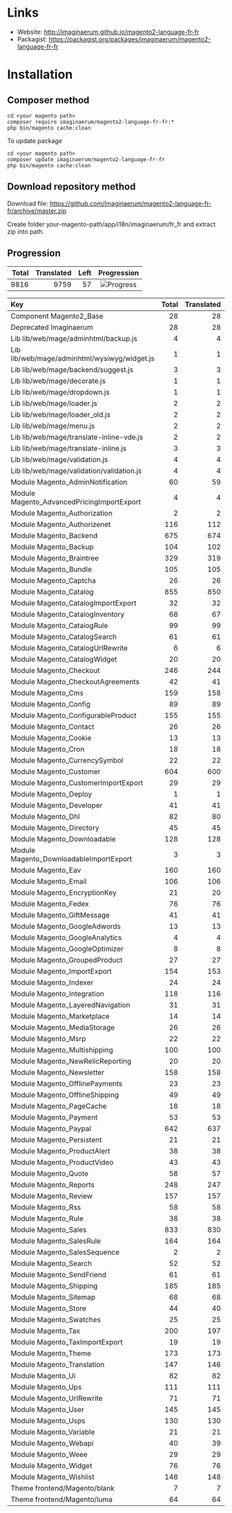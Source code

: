 # Links

* Website: http://imaginaerum.github.io/magento2-language-fr-fr
* Packagist: https://packagist.org/packages/imaginaerum/magento2-language-fr-fr

# Installation

## Composer method

```
cd <your magento path>
composer require imaginaerum/magento2-language-fr-fr:*
php bin/magento cache:clean
```

To update package

```
cd <your magento path>
composer update imaginaerum/magento2-language-fr-fr
php bin/magento cache:clean
```

## Download repository method

Download file: https://github.com/Imaginaerum/magento2-language-fr-fr/archive/master.zip

Create folder your-magento-path/app/i18n/imaginaerum/fr_fr and extract zip into path.

## Progression

| Total | Translated | Left | Progression |
| -------------: | -----------------------: | -----------------------: | :---------: |
| 9816 | 9759 | 57 | ![Progress](http://progressed.io/bar/99) |

| Key | Total | Translated | Left | Progression |
| :----- | -------------: | -----------------------: | -----------------------: | :---------: |
| Component Magento2_Base | 28 | 28 | 0 | ![Progress](http://progressed.io/bar/100) |
| Deprecated Imaginaerum | 28 | 28 | 0 | ![Progress](http://progressed.io/bar/100) |
| Lib lib/web/mage/adminhtml/backup.js | 4 | 4 | 0 | ![Progress](http://progressed.io/bar/100) |
| Lib lib/web/mage/adminhtml/wysiwyg/widget.js | 1 | 1 | 0 | ![Progress](http://progressed.io/bar/100) |
| Lib lib/web/mage/backend/suggest.js | 3 | 3 | 0 | ![Progress](http://progressed.io/bar/100) |
| Lib lib/web/mage/decorate.js | 1 | 1 | 0 | ![Progress](http://progressed.io/bar/100) |
| Lib lib/web/mage/dropdown.js | 1 | 1 | 0 | ![Progress](http://progressed.io/bar/100) |
| Lib lib/web/mage/loader.js | 2 | 2 | 0 | ![Progress](http://progressed.io/bar/100) |
| Lib lib/web/mage/loader_old.js | 2 | 2 | 0 | ![Progress](http://progressed.io/bar/100) |
| Lib lib/web/mage/menu.js | 2 | 2 | 0 | ![Progress](http://progressed.io/bar/100) |
| Lib lib/web/mage/translate-inline-vde.js | 2 | 2 | 0 | ![Progress](http://progressed.io/bar/100) |
| Lib lib/web/mage/translate-inline.js | 3 | 3 | 0 | ![Progress](http://progressed.io/bar/100) |
| Lib lib/web/mage/validation.js | 4 | 4 | 0 | ![Progress](http://progressed.io/bar/100) |
| Lib lib/web/mage/validation/validation.js | 4 | 4 | 0 | ![Progress](http://progressed.io/bar/100) |
| Module Magento_AdminNotification | 60 | 59 | 1 | ![Progress](http://progressed.io/bar/98) |
| Module Magento_AdvancedPricingImportExport | 4 | 4 | 0 | ![Progress](http://progressed.io/bar/100) |
| Module Magento_Authorization | 2 | 2 | 0 | ![Progress](http://progressed.io/bar/100) |
| Module Magento_Authorizenet | 116 | 112 | 4 | ![Progress](http://progressed.io/bar/96) |
| Module Magento_Backend | 675 | 674 | 1 | ![Progress](http://progressed.io/bar/99) |
| Module Magento_Backup | 104 | 102 | 2 | ![Progress](http://progressed.io/bar/98) |
| Module Magento_Braintree | 329 | 319 | 10 | ![Progress](http://progressed.io/bar/96) |
| Module Magento_Bundle | 105 | 105 | 0 | ![Progress](http://progressed.io/bar/100) |
| Module Magento_Captcha | 26 | 26 | 0 | ![Progress](http://progressed.io/bar/100) |
| Module Magento_Catalog | 855 | 850 | 5 | ![Progress](http://progressed.io/bar/99) |
| Module Magento_CatalogImportExport | 32 | 32 | 0 | ![Progress](http://progressed.io/bar/100) |
| Module Magento_CatalogInventory | 68 | 67 | 1 | ![Progress](http://progressed.io/bar/98) |
| Module Magento_CatalogRule | 99 | 99 | 0 | ![Progress](http://progressed.io/bar/100) |
| Module Magento_CatalogSearch | 61 | 61 | 0 | ![Progress](http://progressed.io/bar/100) |
| Module Magento_CatalogUrlRewrite | 6 | 6 | 0 | ![Progress](http://progressed.io/bar/100) |
| Module Magento_CatalogWidget | 20 | 20 | 0 | ![Progress](http://progressed.io/bar/100) |
| Module Magento_Checkout | 246 | 244 | 2 | ![Progress](http://progressed.io/bar/99) |
| Module Magento_CheckoutAgreements | 42 | 41 | 1 | ![Progress](http://progressed.io/bar/97) |
| Module Magento_Cms | 159 | 158 | 1 | ![Progress](http://progressed.io/bar/99) |
| Module Magento_Config | 89 | 89 | 0 | ![Progress](http://progressed.io/bar/100) |
| Module Magento_ConfigurableProduct | 155 | 155 | 0 | ![Progress](http://progressed.io/bar/100) |
| Module Magento_Contact | 26 | 26 | 0 | ![Progress](http://progressed.io/bar/100) |
| Module Magento_Cookie | 13 | 13 | 0 | ![Progress](http://progressed.io/bar/100) |
| Module Magento_Cron | 18 | 18 | 0 | ![Progress](http://progressed.io/bar/100) |
| Module Magento_CurrencySymbol | 22 | 22 | 0 | ![Progress](http://progressed.io/bar/100) |
| Module Magento_Customer | 604 | 600 | 4 | ![Progress](http://progressed.io/bar/99) |
| Module Magento_CustomerImportExport | 29 | 29 | 0 | ![Progress](http://progressed.io/bar/100) |
| Module Magento_Deploy | 1 | 1 | 0 | ![Progress](http://progressed.io/bar/100) |
| Module Magento_Developer | 41 | 41 | 0 | ![Progress](http://progressed.io/bar/100) |
| Module Magento_Dhl | 82 | 80 | 2 | ![Progress](http://progressed.io/bar/97) |
| Module Magento_Directory | 45 | 45 | 0 | ![Progress](http://progressed.io/bar/100) |
| Module Magento_Downloadable | 128 | 128 | 0 | ![Progress](http://progressed.io/bar/100) |
| Module Magento_DownloadableImportExport | 3 | 3 | 0 | ![Progress](http://progressed.io/bar/100) |
| Module Magento_Eav | 160 | 160 | 0 | ![Progress](http://progressed.io/bar/100) |
| Module Magento_Email | 106 | 106 | 0 | ![Progress](http://progressed.io/bar/100) |
| Module Magento_EncryptionKey | 21 | 20 | 1 | ![Progress](http://progressed.io/bar/95) |
| Module Magento_Fedex | 76 | 76 | 0 | ![Progress](http://progressed.io/bar/100) |
| Module Magento_GiftMessage | 41 | 41 | 0 | ![Progress](http://progressed.io/bar/100) |
| Module Magento_GoogleAdwords | 13 | 13 | 0 | ![Progress](http://progressed.io/bar/100) |
| Module Magento_GoogleAnalytics | 4 | 4 | 0 | ![Progress](http://progressed.io/bar/100) |
| Module Magento_GoogleOptimizer | 8 | 8 | 0 | ![Progress](http://progressed.io/bar/100) |
| Module Magento_GroupedProduct | 27 | 27 | 0 | ![Progress](http://progressed.io/bar/100) |
| Module Magento_ImportExport | 154 | 153 | 1 | ![Progress](http://progressed.io/bar/99) |
| Module Magento_Indexer | 24 | 24 | 0 | ![Progress](http://progressed.io/bar/100) |
| Module Magento_Integration | 118 | 116 | 2 | ![Progress](http://progressed.io/bar/98) |
| Module Magento_LayeredNavigation | 31 | 31 | 0 | ![Progress](http://progressed.io/bar/100) |
| Module Magento_Marketplace | 14 | 14 | 0 | ![Progress](http://progressed.io/bar/100) |
| Module Magento_MediaStorage | 26 | 26 | 0 | ![Progress](http://progressed.io/bar/100) |
| Module Magento_Msrp | 22 | 22 | 0 | ![Progress](http://progressed.io/bar/100) |
| Module Magento_Multishipping | 100 | 100 | 0 | ![Progress](http://progressed.io/bar/100) |
| Module Magento_NewRelicReporting | 20 | 20 | 0 | ![Progress](http://progressed.io/bar/100) |
| Module Magento_Newsletter | 158 | 158 | 0 | ![Progress](http://progressed.io/bar/100) |
| Module Magento_OfflinePayments | 23 | 23 | 0 | ![Progress](http://progressed.io/bar/100) |
| Module Magento_OfflineShipping | 49 | 49 | 0 | ![Progress](http://progressed.io/bar/100) |
| Module Magento_PageCache | 18 | 18 | 0 | ![Progress](http://progressed.io/bar/100) |
| Module Magento_Payment | 53 | 53 | 0 | ![Progress](http://progressed.io/bar/100) |
| Module Magento_Paypal | 642 | 637 | 5 | ![Progress](http://progressed.io/bar/99) |
| Module Magento_Persistent | 21 | 21 | 0 | ![Progress](http://progressed.io/bar/100) |
| Module Magento_ProductAlert | 38 | 38 | 0 | ![Progress](http://progressed.io/bar/100) |
| Module Magento_ProductVideo | 43 | 43 | 0 | ![Progress](http://progressed.io/bar/100) |
| Module Magento_Quote | 58 | 57 | 1 | ![Progress](http://progressed.io/bar/98) |
| Module Magento_Reports | 248 | 247 | 1 | ![Progress](http://progressed.io/bar/99) |
| Module Magento_Review | 157 | 157 | 0 | ![Progress](http://progressed.io/bar/100) |
| Module Magento_Rss | 58 | 58 | 0 | ![Progress](http://progressed.io/bar/100) |
| Module Magento_Rule | 38 | 38 | 0 | ![Progress](http://progressed.io/bar/100) |
| Module Magento_Sales | 833 | 830 | 3 | ![Progress](http://progressed.io/bar/99) |
| Module Magento_SalesRule | 164 | 164 | 0 | ![Progress](http://progressed.io/bar/100) |
| Module Magento_SalesSequence | 2 | 2 | 0 | ![Progress](http://progressed.io/bar/100) |
| Module Magento_Search | 52 | 52 | 0 | ![Progress](http://progressed.io/bar/100) |
| Module Magento_SendFriend | 61 | 61 | 0 | ![Progress](http://progressed.io/bar/100) |
| Module Magento_Shipping | 185 | 185 | 0 | ![Progress](http://progressed.io/bar/100) |
| Module Magento_Sitemap | 68 | 68 | 0 | ![Progress](http://progressed.io/bar/100) |
| Module Magento_Store | 44 | 40 | 4 | ![Progress](http://progressed.io/bar/90) |
| Module Magento_Swatches | 25 | 25 | 0 | ![Progress](http://progressed.io/bar/100) |
| Module Magento_Tax | 200 | 197 | 3 | ![Progress](http://progressed.io/bar/98) |
| Module Magento_TaxImportExport | 19 | 19 | 0 | ![Progress](http://progressed.io/bar/100) |
| Module Magento_Theme | 173 | 173 | 0 | ![Progress](http://progressed.io/bar/100) |
| Module Magento_Translation | 147 | 146 | 1 | ![Progress](http://progressed.io/bar/99) |
| Module Magento_Ui | 82 | 82 | 0 | ![Progress](http://progressed.io/bar/100) |
| Module Magento_Ups | 111 | 111 | 0 | ![Progress](http://progressed.io/bar/100) |
| Module Magento_UrlRewrite | 71 | 71 | 0 | ![Progress](http://progressed.io/bar/100) |
| Module Magento_User | 145 | 145 | 0 | ![Progress](http://progressed.io/bar/100) |
| Module Magento_Usps | 130 | 130 | 0 | ![Progress](http://progressed.io/bar/100) |
| Module Magento_Variable | 21 | 21 | 0 | ![Progress](http://progressed.io/bar/100) |
| Module Magento_Webapi | 40 | 39 | 1 | ![Progress](http://progressed.io/bar/97) |
| Module Magento_Weee | 29 | 29 | 0 | ![Progress](http://progressed.io/bar/100) |
| Module Magento_Widget | 76 | 76 | 0 | ![Progress](http://progressed.io/bar/100) |
| Module Magento_Wishlist | 148 | 148 | 0 | ![Progress](http://progressed.io/bar/100) |
| Theme frontend/Magento/blank | 7 | 7 | 0 | ![Progress](http://progressed.io/bar/100) |
| Theme frontend/Magento/luma | 64 | 64 | 0 | ![Progress](http://progressed.io/bar/100) |